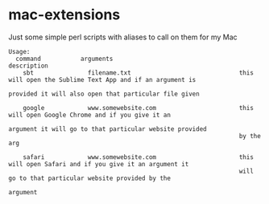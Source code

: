 # mac-extensions
Just some simple perl scripts with aliases to call on them for my Mac

    Usage:
      command           arguments                                 description
        sbt               filename.txt                              this will open the Sublime Text App and if an argument is
                                                                    provided it will also open that particular file given
    
        google            www.somewebsite.com                       this will open Google Chrome and if you give it an
                                                                    argument it will go to that particular website provided
                                                                    by the arg
                                                                
        safari            www.somewebsite.com                       this will open Safari and if you give it an argument it
                                                                    will go to that particular website provided by the
                                                                    argument

